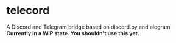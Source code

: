 # telecord
A Discord and Telegram bridge based on discord.py and aiogram \
**Currently in a WIP state. You shouldn't use this yet.**
